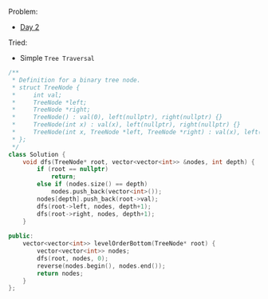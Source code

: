 Problem: 
   - [Day 2](https://leetcode.com/explore/challenge/card/july-leetcoding-challenge/544/week-1-july-1st-july-7th/3378/)

Tried: 
   - Simple `Tree Traversal`


```c++
/**
 * Definition for a binary tree node.
 * struct TreeNode {
 *     int val;
 *     TreeNode *left;
 *     TreeNode *right;
 *     TreeNode() : val(0), left(nullptr), right(nullptr) {}
 *     TreeNode(int x) : val(x), left(nullptr), right(nullptr) {}
 *     TreeNode(int x, TreeNode *left, TreeNode *right) : val(x), left(left), right(right) {}
 * };
 */
class Solution {
    void dfs(TreeNode* root, vector<vector<int>> &nodes, int depth) {
        if (root == nullptr)
            return;
        else if (nodes.size() == depth)
            nodes.push_back(vector<int>());
        nodes[depth].push_back(root->val);
        dfs(root->left, nodes, depth+1);
        dfs(root->right, nodes, depth+1);
    }
    
public:
    vector<vector<int>> levelOrderBottom(TreeNode* root) {
        vector<vector<int>> nodes;
        dfs(root, nodes, 0);
        reverse(nodes.begin(), nodes.end());
        return nodes;
    }
};
```
